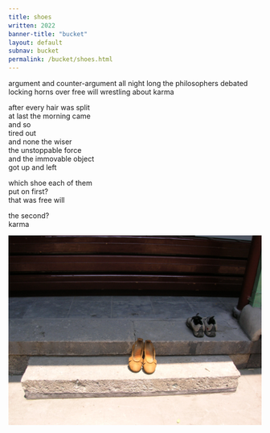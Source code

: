 ```yaml
---
title: shoes
written: 2022
banner-title: "bucket" 
layout: default
subnav: bucket
permalink: /bucket/shoes.html
---
```


<div class="poem">
argument and counter-argument  
all night long  
the philosophers debated  
locking horns over free will  
wrestling  
about karma  

after every hair was split  
at last the morning came  
and so  
tired out  
and none the wiser  
the unstoppable force  
and the immovable object  
got up and left  

which shoe each of them  
put on first?  
that was free will  

the second?  
karma
</div>

![Chan monk shoes]( /assets/images/chan/shoes.jpg)
